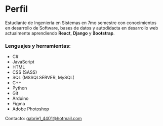 # Perfil

Estudiante de Ingeniería en Sistemas en 7mo semestre con conocimientos en desarrollo de Software, bases de datos y autodidacta en desarrollo web actualmente aprendiendo **React**, **Django** y **Bootstrap**.

### Lenguajes y herramientas:
- C#
- JavaScript
- HTML
- CSS (SASS)
- SQL (MSSQLSERVER, MySQL)
- C++
- Python
- Git
- Arduino
- Figma
- Adobe Photoshop

Contacto: gabrie1_4401@hotmail.com
